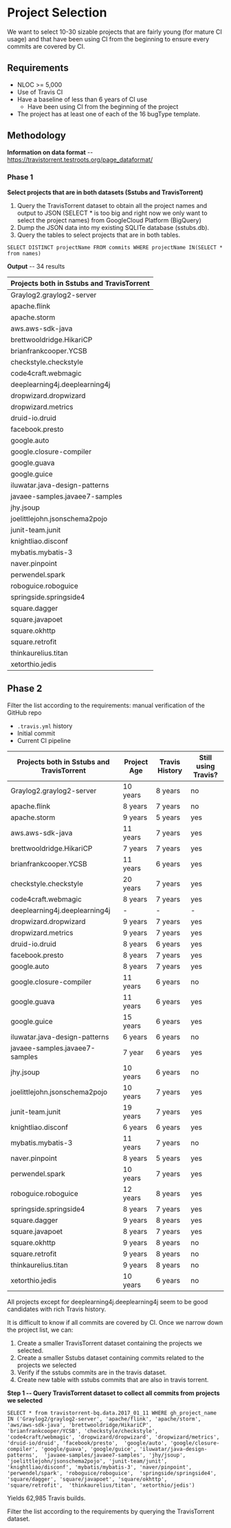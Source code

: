# Project Selection

We want to select 10-30 sizable projects that are fairly young (for mature CI usage) and that have been using CI from the beginning to ensure every commits are covered by CI. 

## Requirements 
- NLOC >= 5,000
- Use of Travis CI
- Have a baseline of less than 6 years of CI use
    - Have been using CI from the beginning of the project
- The project has at least one of each of the 16 bugType template. 

## Methodology
**Information on data format** -- https://travistorrent.testroots.org/page_dataformat/

### Phase 1
**Select projects that are in both datasets (Sstubs and TravisTorrent)**
1. Query the TravisTorrent dataset to obtain all the project names and output to JSON (SELECT * is too big and right now we only want to select the project names) from GoogleCloud Platform (BigQuery) 
2. Dump the JSON data into my existing SQLITe database (sstubs.db). 
3. Query the tables to select projects that are in both tables. 

`SELECT DISTINCT projectName FROM commits WHERE projectName IN(SELECT * from names)`

**Output** -- 34 results

| Projects both in Sstubs and TravisTorrent |
| ----------------------------------------- |
| Graylog2.graylog2-server                  |
| apache.flink                              |
| apache.storm                              |
| aws.aws-sdk-java                          |
| brettwooldridge.HikariCP                  |
| brianfrankcooper.YCSB                     |
| checkstyle.checkstyle                     |
| code4craft.webmagic                       |
| deeplearning4j.deeplearning4j             |
| dropwizard.dropwizard                     |
| dropwizard.metrics                        |
| druid-io.druid                            |
| facebook.presto                           |
| google.auto                               |
| google.closure-compiler                   |
| google.guava                              |
| google.guice                              |
| iluwatar.java-design-patterns             |
| javaee-samples.javaee7-samples            |
| jhy.jsoup                                 |
| joelittlejohn.jsonschema2pojo             |
| junit-team.junit                          |
| knightliao.disconf                        |
| mybatis.mybatis-3                         |
| naver.pinpoint                            |
| perwendel.spark                           |
| roboguice.roboguice                       |
| springside.springside4                    |
| square.dagger                             |
| square.javapoet                           |
| square.okhttp                             |
| square.retrofit                           |
| thinkaurelius.titan                       |
| xetorthio.jedis                           |

## Phase 2
Filter the list according to the requirements: manual verification of the GitHub repo
- `.travis.yml` history
- Initial commit
- Current CI pipeline

<table class="tg">
<thead>
  <tr>
    <th class="tg-fymr">Projects both in Sstubs and TravisTorrent</th>
    <th class="tg-fymr">Project Age</th>
    <th class="tg-fymr">Travis History</th>
    <th class="tg-fymr">Still using Travis?</th>
  </tr>
</thead>
<tbody>
  <tr>
    <td class="tg-fymr">Graylog2.graylog2-server</td>
    <td class="tg-0pky">10 years</td>
    <td class="tg-0pky">8 years</td>
    <td class="tg-0pky">no</td>
  </tr>
  <tr>
    <td class="tg-fymr">apache.flink</td>
    <td class="tg-0pky">8 years</td>
    <td class="tg-0pky">7 years</td>
    <td class="tg-0pky">no</td>
  </tr>
  <tr>
    <td class="tg-fymr">apache.storm</td>
    <td class="tg-0pky">9 years</td>
    <td class="tg-0pky">5 years</td>
    <td class="tg-0pky">yes</td>
  </tr>
  <tr>
    <td class="tg-fymr">aws.aws-sdk-java</td>
    <td class="tg-0pky">11 years</td>
    <td class="tg-0pky">7 years</td>
    <td class="tg-0pky">yes</td>
  </tr>
  <tr>
    <td class="tg-fymr">brettwooldridge.HikariCP</td>
    <td class="tg-0pky">7 years<br></td>
    <td class="tg-0pky">7 years</td>
    <td class="tg-0pky">yes</td>
  </tr>
  <tr>
    <td class="tg-fymr">brianfrankcooper.YCSB</td>
    <td class="tg-0pky">11 years</td>
    <td class="tg-0pky">6 years</td>
    <td class="tg-0pky">yes</td>
  </tr>
  <tr>
    <td class="tg-fymr">checkstyle.checkstyle</td>
    <td class="tg-0pky">20 years</td>
    <td class="tg-0pky">7 years</td>
    <td class="tg-0pky">yes</td>
  </tr>
  <tr>
    <td class="tg-fymr">code4craft.webmagic</td>
    <td class="tg-0pky">8 years</td>
    <td class="tg-0pky">7 years</td>
    <td class="tg-0pky">yes</td>
  </tr>
  <tr>
    <td class="tg-fymr">deeplearning4j.deeplearning4j</td>
    <td class="tg-0pky">-</td>
    <td class="tg-0pky">-</td>
    <td class="tg-0pky">-</td>
  </tr>
  <tr>
    <td class="tg-fymr">dropwizard.dropwizard</td>
    <td class="tg-0pky">9 years</td>
    <td class="tg-0pky">7 years</td>
    <td class="tg-0pky">yes</td>
  </tr>
  <tr>
    <td class="tg-fymr">dropwizard.metrics</td>
    <td class="tg-0pky">9 years</td>
    <td class="tg-0pky">7 years</td>
    <td class="tg-0pky">yes</td>
  </tr>
  <tr>
    <td class="tg-fymr">druid-io.druid</td>
    <td class="tg-0pky">8 years</td>
    <td class="tg-0pky">6 years</td>
    <td class="tg-0pky">yes</td>
  </tr>
  <tr>
    <td class="tg-fymr">facebook.presto</td>
    <td class="tg-0pky">8 years</td>
    <td class="tg-0pky">7 years</td>
    <td class="tg-0pky">yes</td>
  </tr>
  <tr>
    <td class="tg-fymr">google.auto</td>
    <td class="tg-0pky">8 years</td>
    <td class="tg-0pky">7 years</td>
    <td class="tg-0pky">yes</td>
  </tr>
  <tr>
    <td class="tg-fymr">google.closure-compiler</td>
    <td class="tg-0pky">11 years</td>
    <td class="tg-0pky">6 years</td>
    <td class="tg-0pky">no</td>
  </tr>
  <tr>
    <td class="tg-fymr">google.guava</td>
    <td class="tg-0pky">11 years</td>
    <td class="tg-0pky">6 years</td>
    <td class="tg-0pky">yes</td>
  </tr>
  <tr>
    <td class="tg-fymr">google.guice</td>
    <td class="tg-0pky">15 years</td>
    <td class="tg-0pky">6 years</td>
    <td class="tg-0pky">yes</td>
  </tr>
  <tr>
    <td class="tg-fymr">iluwatar.java-design-patterns</td>
    <td class="tg-0pky">6 years</td>
    <td class="tg-0pky">6 years</td>
    <td class="tg-0pky">no</td>
  </tr>
  <tr>
    <td class="tg-fymr">javaee-samples.javaee7-samples</td>
    <td class="tg-0pky">7 year</td>
    <td class="tg-0pky">6 years</td>
    <td class="tg-0pky">yes</td>
  </tr>
  <tr>
    <td class="tg-fymr">jhy.jsoup</td>
    <td class="tg-0pky">10 years</td>
    <td class="tg-0pky">6 years</td>
    <td class="tg-0pky">no</td>
  </tr>
  <tr>
    <td class="tg-fymr">joelittlejohn.jsonschema2pojo</td>
    <td class="tg-0pky">10 years</td>
    <td class="tg-0pky">7 years</td>
    <td class="tg-0pky">yes</td>
  </tr>
  <tr>
    <td class="tg-fymr">junit-team.junit</td>
    <td class="tg-0pky">19 years</td>
    <td class="tg-0pky">7 years</td>
    <td class="tg-0pky">yes</td>
  </tr>
  <tr>
    <td class="tg-fymr">knightliao.disconf</td>
    <td class="tg-0pky">6 years</td>
    <td class="tg-0pky">6 years</td>
    <td class="tg-0pky">yes</td>
  </tr>
  <tr>
    <td class="tg-fymr">mybatis.mybatis-3</td>
    <td class="tg-0pky">11 years</td>
    <td class="tg-0pky">7 years</td>
    <td class="tg-0pky">no</td>
  </tr>
  <tr>
    <td class="tg-fymr">naver.pinpoint</td>
    <td class="tg-0pky">8 years</td>
    <td class="tg-0pky">5 years</td>
    <td class="tg-0pky">yes</td>
  </tr>
  <tr>
    <td class="tg-fymr">perwendel.spark</td>
    <td class="tg-0pky">10 years</td>
    <td class="tg-0pky">7 years</td>
    <td class="tg-0pky">yes</td>
  </tr>
  <tr>
    <td class="tg-fymr">roboguice.roboguice</td>
    <td class="tg-0pky">12 years</td>
    <td class="tg-0pky">8 years</td>
    <td class="tg-0pky">yes</td>
  </tr>
  <tr>
    <td class="tg-fymr">springside.springside4</td>
    <td class="tg-0pky">8 years</td>
    <td class="tg-0pky">7 years</td>
    <td class="tg-0pky">yes</td>
  </tr>
  <tr>
    <td class="tg-fymr">square.dagger</td>
    <td class="tg-0pky">9 years</td>
    <td class="tg-0pky">8 years</td>
    <td class="tg-0pky">yes</td>
  </tr>
  <tr>
    <td class="tg-fymr">square.javapoet</td>
    <td class="tg-0pky">8 years</td>
    <td class="tg-0pky">7 years</td>
    <td class="tg-0pky">yes</td>
  </tr>
  <tr>
    <td class="tg-fymr">square.okhttp</td>
    <td class="tg-0pky">9 years</td>
    <td class="tg-0pky">8 years</td>
    <td class="tg-0pky">no</td>
  </tr>
  <tr>
    <td class="tg-fymr">square.retrofit</td>
    <td class="tg-0pky">9 years</td>
    <td class="tg-0pky">8 years</td>
    <td class="tg-0pky">no</td>
  </tr>
  <tr>
    <td class="tg-fymr">thinkaurelius.titan</td>
    <td class="tg-0pky">9 years</td>
    <td class="tg-0pky">8 years</td>
    <td class="tg-0pky">no</td>
  </tr>
  <tr>
    <td class="tg-fymr">xetorthio.jedis</td>
    <td class="tg-0pky">10 years</td>
    <td class="tg-0pky">6 years</td>
    <td class="tg-0pky">no</td>
  </tr>
</tbody>
</table>

All projects except for deeplearning4j.deeplearning4j seem to be good candidates with rich Travis history. 

It is difficult to know if all commits are covered by CI. Once we narrow down the project list, we can: 
1. Create a smaller TravisTorrent dataset containing the projects we selected. 
2. Create a smaller Sstubs dataset containing commits related to the projects we selected
3. Verify if the sstubs commits are in the travis dataset. 
4. Create new table with sstubs commits that are also in travis torrent. 


**Step 1 -- Query TravisTorrent dataset to collect all commits from projects we selected**

`SELECT * from travistorrent-bq.data.2017_01_11 WHERE gh_project_name IN ('Graylog2/graylog2-server', 'apache/flink', 'apache/storm', 
'aws/aws-sdk-java', 'brettwooldridge/HikariCP', 'brianfrankcooper/YCSB', 'checkstyle/checkstyle', 'code4craft/webmagic', 'dropwizard/dropwizard', 'dropwizard/metrics', 'druid-io/druid', 'facebook/presto', 
'google/auto', 'google/closure-compiler', 'google/guava', 'google/guice', 'iluwatar/java-design-patterns', 
'javaee-samples/javaee7-samples', 'jhy/jsoup', 'joelittlejohn/jsonschema2pojo', 'junit-team/junit', 
'knightliao/disconf', 'mybatis/mybatis-3', 'naver/pinpoint', 'perwendel/spark', 'roboguice/roboguice', 
'springside/springside4', 'square/dagger', 'square/javapoet', 'square/okhttp', 'square/retrofit', 
'thinkaurelius/titan', 'xetorthio/jedis')`

Yields 62,985 Travis builds. 





Filter the list according to the requirements by querying the TravisTorrent dataset. 


